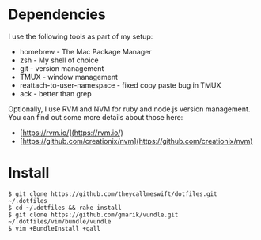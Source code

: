 # Dependencies

I use the following tools as part of my setup:

 - homebrew - The Mac Package Manager
 - zsh - My shell of choice
 - git - version management
 - TMUX - window management
 - reattach-to-user-namespace - fixed copy paste bug in TMUX
 - ack - better than grep

Optionally, I use RVM and NVM for ruby and node.js version management.  You
can find out some more details about those here:

 - [https://rvm.io/](https://rvm.io/)
 - [https://github.com/creationix/nvm](https://github.com/creationix/nvm)

# Install

```
$ git clone https://github.com/theycallmeswift/dotfiles.git ~/.dotfiles
$ cd ~/.dotfiles && rake install
$ git clone https://github.com/gmarik/vundle.git ~/.dotfiles/vim/bundle/vundle
$ vim +BundleInstall +qall
```
